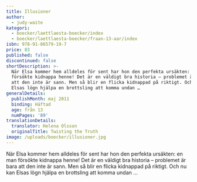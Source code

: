 ```yaml
---
title: Illusioner
author:
  - judy-waite
kategori:
  - boecker/laettlaesta-boecker/index
  - boecker/laettlaesta-boecker/fraan-13-aar/index
isbn: 978-91-86579-19-7
price: 83
published: false
discontinued: false
shortDescription: >-
  När Elsa kommer hem alldeles för sent har hon den perfekta ursäkten: en man
  försökte kidnappa henne! Det är en väldigt bra historia – problemet är bara
  att den inte är sann. Men så blir en flicka kidnappad på riktigt. Och nu kan
  Elsas lögn hjälpa en brottsling att komma undan …
generalDetails:
  publishMonth: maj 2011
  binding: Häftad
  age: från 13
  numPages: '89'
translationDetails:
  translator: Helena Olsson
  originalTitle: Twisting the Truth
image: /uploads/boecker/illusioner.jpg
---
```

När Elsa kommer hem alldeles för sent har hon den perfekta ursäkten: en man försökte kidnappa henne! Det är en väldigt bra historia – problemet är bara att den inte är sann. Men så blir en flicka kidnappad på riktigt. Och nu kan Elsas lögn hjälpa en brottsling att komma undan …
